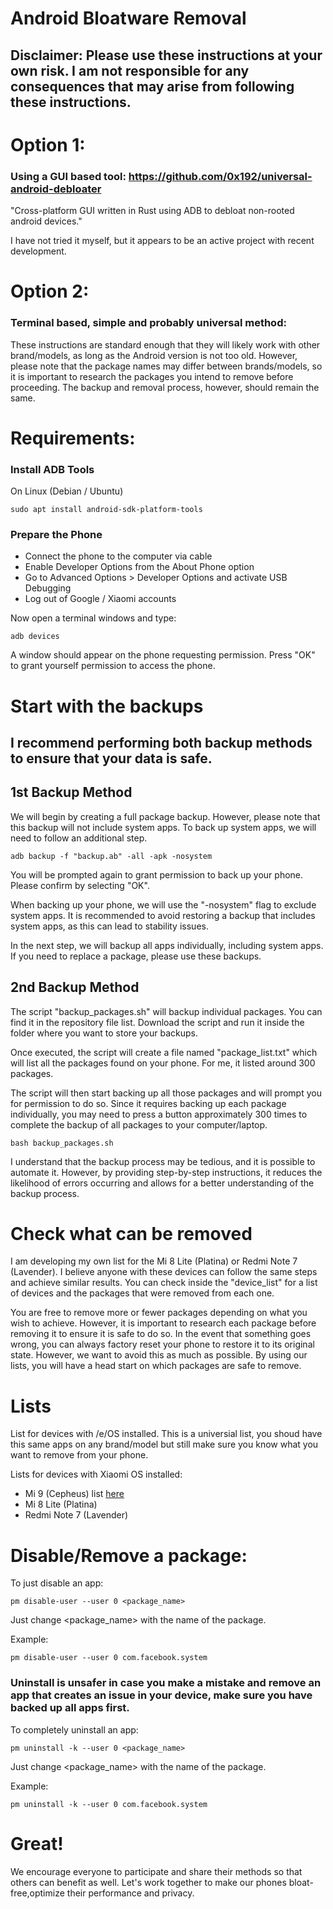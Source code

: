 # Android Bloatware Removal

## Disclaimer: Please use these instructions at your own risk. I am not responsible for any consequences that may arise from following these instructions.

# Option 1:

### Using a GUI based tool: https://github.com/0x192/universal-android-debloater

"Cross-platform GUI written in Rust using ADB to debloat non-rooted android devices."

I have not tried it myself, but it appears to be an active project with recent development.

# Option 2:

### Terminal based, simple and probably universal method:

These instructions are standard enough that they will likely work with other brand/models, as long as the Android version is not too old. However, please note that the package names may differ between brands/models, so it is important to research the packages you intend to remove before proceeding. The backup and removal process, however, should remain the same.

# Requirements:

### Install ADB Tools

On Linux (Debian / Ubuntu)

```
sudo apt install android-sdk-platform-tools
```

### Prepare the Phone

- Connect the phone to the computer via cable
- Enable Developer Options from the About Phone option
- Go to Advanced Options > Developer Options and activate USB Debugging
- Log out of Google / Xiaomi accounts

Now open a terminal windows and type:

```
adb devices
```

A window should appear on the phone requesting permission. Press "OK" to grant yourself permission to access the phone.

# Start with the backups

## **I recommend performing both backup methods to ensure that your data is safe.**

## 1st Backup Method

We will begin by creating a full package backup. However, please note that this backup will not include system apps. To back up system apps, we will need to follow an additional step.

```
adb backup -f "backup.ab" -all -apk -nosystem
```

You will be prompted again to grant permission to back up your phone. Please confirm by selecting "OK".

When backing up your phone, we will use the "-nosystem" flag to exclude system apps. It is recommended to avoid restoring a backup that includes system apps, as this can lead to stability issues.

In the next step, we will backup all apps individually, including system apps. If you need to replace a package, please use these backups.

## 2nd Backup Method

The script "backup_packages.sh" will backup individual packages. You can find it in the repository file list. Download the script and run it inside the folder where you want to store your backups.

Once executed, the script will create a file named "package_list.txt" which will list all the packages found on your phone. For me, it listed around 300 packages.

The script will then start backing up all those packages and will prompt you for permission to do so. Since it requires backing up each package individually, you may need to press a button approximately 300 times to complete the backup of all packages to your computer/laptop.

```
bash backup_packages.sh
```

I understand that the backup process may be tedious, and it is possible to automate it. However, by providing step-by-step instructions, it reduces the likelihood of errors occurring and allows for a better understanding of the backup process.

# Check what can be removed

I am developing my own list for the Mi 8 Lite (Platina) or Redmi Note 7 (Lavender). I believe anyone with these devices can follow the same steps and achieve similar results. You can check inside the "device_list" for a list of devices and the packages that were removed from each one.

You are free to remove more or fewer packages depending on what you wish to achieve. However, it is important to research each package before removing it to ensure it is safe to do so. In the event that something goes wrong, you can always factory reset your phone to restore it to its original state. However, we want to avoid this as much as possible. By using our lists, you will have a head start on which packages are safe to remove.

# Lists

List for devices with /e/OS installed. This is a universial list, you shoud have this same apps on any brand/model but still make sure you know what you want to remove from your phone.

Lists for devices with Xiaomi OS installed:

- Mi 9 (Cepheus) list [here](https://gist.github.com/enkeys/ba8c84da1d507605254b4025cfc219bc)
- Mi 8 Lite (Platina)
- Redmi Note 7 (Lavender)

# Disable/Remove a package:

To just disable an app:

```
pm disable-user --user 0 <package_name>
```

Just change <package_name> with the name of the package.

Example:

```
pm disable-user --user 0 com.facebook.system
```

### Uninstall is unsafer in case you make a mistake and remove an app that creates an issue in your device, make sure you have backed up all apps first.

To completely uninstall an app:

```
pm uninstall -k --user 0 <package_name>
```

Just change <package_name> with the name of the package.

Example:

```
pm uninstall -k --user 0 com.facebook.system
```

# Great!

We encourage everyone to participate and share their methods so that others can benefit as well. Let's work together to make our phones bloat-free,optimize their performance and privacy.
